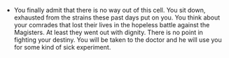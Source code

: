 - You finally admit that there is no way out of this cell. You sit down, exhausted from the strains these past days put on you. You think about your comrades that lost their lives in the hopeless battle against the Magisters. At least they went out with dignity. There is no point in fighting your destiny. You will be taken to the doctor and he will use you for some kind of sick experiment.